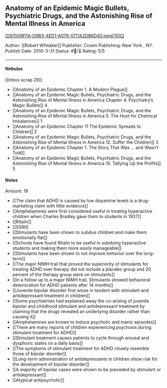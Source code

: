 ## Anatomy of an Epidemic Magic Bullets, Psychiatric Drugs, and the Astonishing Rise of Mental Illness in America

[ ![[97009FFA-D9B3-4ED1-A076-0711A2DB6D40.jpeg|150]] ](https://www.amazon.com/gp/aw/d/B0036S4EGE/ref=tmm_kin_swatch_0?ie=UTF8&qid=1666045897&sr=8-1)

Author: [[Robert Whitaker]]
Publisher: Crown Publishing: New York , NY.
Publish Date: 2010-3-31
Status: #💫/⏳ 
Rating: 5/5

___

#### Nebulas

[[Inbox scrap 29]]

- [[Anatomy of an Epidemic Chapter 1. A Modern Plague]]
- [[Anatomy of an Epidemic Magic Bullets, Psychiatric Drugs, and the Astonishing Rise of Mental Illness in America Chapter 4. Psychiatry’s Magic Bullets]] 4
- [[Anatomy of an Epidemic Magic Bullets, Psychiatric Drugs, and the Astonishing Rise of Mental Illness in America 5. The Hunt for Chemical Imbalances]] 1
- [[Anatomy of an Epidemic Chapter 11 The Epidemic Spreads to Children]] 2
- [[Anatomy of an Epidemic Magic Bullets, Psychiatric Drugs, and the Astonishing Rise of Mental Illness in America 12. Suffer the Children]] 3
- [[Anatomy of an Epidemic Chapter 1. The Story That Was … and Wasn’t Told]]
- [[Anatomy of an Epidemic Magic Bullets, Psychiatric Drugs, and the Astonishing Rise of Mental Illness in America 15. Tallying Up the Profits]] 5

#### Notes

Amount: 19

- [[The claim that ADHD is caused by low dopamine levels is a drug-marketing claim with little evidence]]
- [[Amphetamines were first considered useful in treating hyperactive children when Charles Bradley gave them to students in 1937]]
- [[Ritalin]]
- [[SSRI]]
- [[Stimulants have been shown to subdue children and make them emotionally flat]]
- [[Schools have found Ritalin to be useful in subduing hyperactive students and making them more easily manageable]]
- [[Stimulants have been shown to not improve behavior over the long-term]]
- [[The major NIMH trail that proved the superiority of stimulants for treating ADHD over therapy did not include a placebo group and 20 percent of the therapy group were on stimulants]]
- [[In a follow up to a major NIMH trail, Stimulants showed behavioral deterioration for ADHD patients after 14 months]]
- [[Juvenile bipolar disorder first arose in tandem with stimulant and antidepressant treatment in children]]
- [[Some psychiatrists had explained away the co-arising of juvenile bipolar and childhood stimulant and antidepressant treatment by claiming that the drugs revealed an underlying disorder rather than causing it]]
- [[Amphetamines are known to induce psychotic and manic episodes]]
- [[There are many reports of children experiencing psychosis during stimulant treatment for ADHD]]
- [[Stimulant treatment causes patients to cycle through arousal and dysphoric states on a daily basis]]
- [[The symptoms of stimulant treatment for ADHD closely resemble those of bipolar disorder]]
- [[Long-term administration of antidepressants in children show risk for the development of bipolar disorder]]
- [[A majority of bipolar cases were shown to be preceded by stimulant or antidepressant]]
- [[Atypical antipsychotic]]